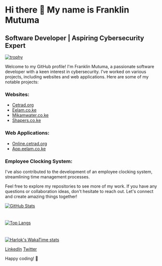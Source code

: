 
# Hi there 👋 My name is Franklin Mutuma

## Software Developer | Aspiring Cybersecurity Expert

[![trophy](https://github-profile-trophy.vercel.app/?username=promutuma)](https://github.com/ryo-ma/github-profile-trophy)

Welcome to my GitHub profile! I'm Franklin Mutuma, a passionate software developer with a keen interest in cybersecurity. I've worked on various projects, including websites and web applications. Here are some of my notable projects:

### Websites:
- [Cetrad.org](https://cetrad.org)
- [Eelam.co.ke](https://eelam.co.ke)
- [Mikamwater.co.ke](https://mikamwater.co.ke)
- [Shapers.co.ke](https://shapers.co.ke)

### Web Applications:
- [Online.cetrad.org](https://online.cetrad.org)
- [App.eelam.co.ke](https://app.eelam.co.ke)

### Employee Clocking System:
I've also contributed to the development of an employee clocking system, streamlining time management processes.

Feel free to explore my repositories to see more of my work. If you have any questions or collaboration ideas, don't hesitate to reach out. Let's connect and create amazing things together!

[![GitHub Stats](https://github-readme-stats.vercel.app/api?username=promutuma&show_icons=true&hide_title=true&hide_border=true&count_private=true&include_all_commits=true&theme=dark)](https://github.com/anuraghazra/github-readme-stats)

#

[![Top Langs](https://github-readme-stats.vercel.app/api/top-langs/?username=promutuma&layout=compact&theme=dark&hide_border=true)](https://github.com/anuraghazra/github-readme-stats)

#

[![Harlok's WakaTime stats](https://github-readme-stats.vercel.app/api/wakatime?username=promutuma)](https://github.com/anuraghazra/github-readme-stats)

[LinkedIn](https://www.linkedin.com/in/framutuma/)
[Twitter](https://twitter.com/framutuma)

Happy coding! 🚀


<!--
**promutuma/promutuma** is a ✨ _special_ ✨ repository because its `README.md` (this file) appears on your GitHub profile.

Here are some ideas to get you started:

- 🔭 I’m currently working on ...
- 🌱 I’m currently learning ...
- 👯 I’m looking to collaborate on ...
- 🤔 I’m looking for help with ...
- 💬 Ask me about ...
- 📫 How to reach me: ...
- 😄 Pronouns: ...
- ⚡ Fun fact: ...
-->
